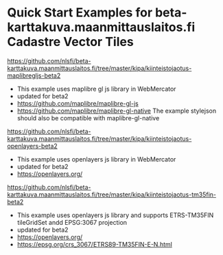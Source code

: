 # Quick Start Examples for beta-karttakuva.maanmittauslaitos.fi Cadastre Vector Tiles

<https://github.com/nlsfi/beta-karttakuva.maanmittauslaitos.fi/tree/master/kipa/kiinteistojaotus-maplibregljs-beta2>
- This example uses maplibre gl js library in WebMercator 
- updated for beta2
- <https://github.com/maplibre/maplibre-gl-js>
- <https://github.com/maplibre/maplibre-gl-native> The example stylejson should also be compatible with maplibre-gl-native

<https://github.com/nlsfi/beta-karttakuva.maanmittauslaitos.fi/tree/master/kipa/kiinteistojaotus-openlayers-beta2>
- This example uses openlayers js library in WebMercator
- updated for beta2
- <https://openlayers.org/>

<https://github.com/nlsfi/beta-karttakuva.maanmittauslaitos.fi/tree/master/kipa/kiinteistojaotus-tm35fin-beta2>
- This example uses openlayers js library and supports ETRS-TM35FIN tileGridSet andd EPSG:3067 projection
- updated for beta2
- <https://openlayers.org/>
- <https://epsg.org/crs_3067/ETRS89-TM35FIN-E-N.html>

